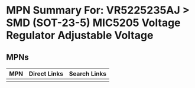 



# MPN Summary For: VR5225235AJ > SMD (SOT-23-5) MIC5205 Voltage Regulator Adjustable Voltage

## MPNs
  

|MPN|Direct Links|Search Links|
| :--- | :--- | :--- |
||||
